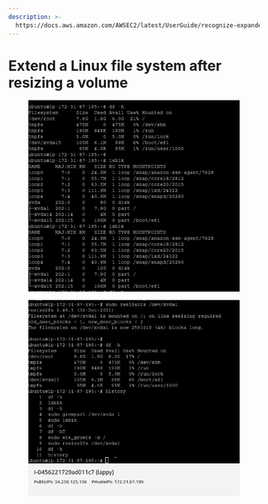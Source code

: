 ```yaml
---
description: >-
  https://docs.aws.amazon.com/AWSEC2/latest/UserGuide/recognize-expanded-volume-linux.html
---
```


# Extend a Linux file system after resizing a volume

<figure><img src="../../.gitbook/assets/image (178).png" alt=""><figcaption></figcaption></figure>

<figure><img src="../../.gitbook/assets/image (177).png" alt=""><figcaption></figcaption></figure>

